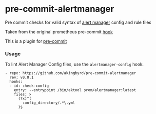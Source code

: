 # pre-commit-alertmanager

Pre commit checks for valid syntax of [alert manager](https://prometheus.io/docs/alerting/latest/overview/) config and rule files

Taken from the original prometheus pre-commit [hook](https://github.com/fortman/pre-commit-prometheus) 

This is a plugin for [pre-commit](https://pre-commit.com)

### Usage

To lint Alert Manager Config files, use the `alertmanager-config` hook. 

    - repo: https://github.com/akingbyrd/pre-commit-alertmanager
      rev: v0.0.1
      hooks:
      - id: check-config
        entry: --entrypoint /bin/aktool prom/alertmanager:latest
        files: >
          (?x)^(
            config_directory/.*\.yml
          )$


